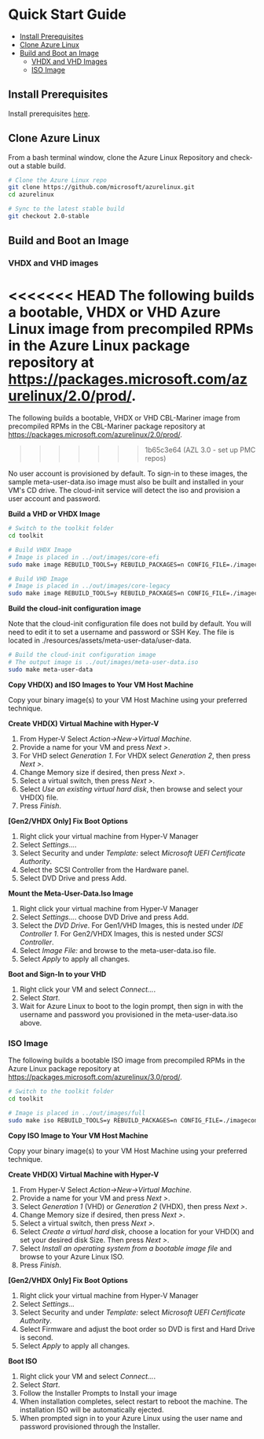 # Quick Start Guide
  - [Install Prerequisites](#install-prerequisites)
  - [Clone Azure Linux](#clone-azure-linux)
  - [Build and Boot an Image](#build-and-boot-an-image)
    - [VHDX and VHD Images](#vhdx-and-vhd-images)
    - [ISO Image](#iso-image)

## **Install Prerequisites**
Install prerequisites [here](../building/prerequisites.md).

## **Clone Azure Linux**
From a bash terminal window, clone the Azure Linux Repository and check-out a stable build.

```bash
# Clone the Azure Linux repo
git clone https://github.com/microsoft/azurelinux.git
cd azurelinux

# Sync to the latest stable build
git checkout 2.0-stable

```

## **Build and Boot an Image**

### **VHDX and VHD images**

<<<<<<< HEAD
The following builds a bootable, VHDX or VHD Azure Linux image from precompiled RPMs in the Azure Linux package repository at https://packages.microsoft.com/azurelinux/2.0/prod/.
=======
The following builds a bootable, VHDX or VHD CBL-Mariner image from precompiled RPMs in the CBL-Mariner package repository at https://packages.microsoft.com/azurelinux/2.0/prod/.
>>>>>>> 1b65c3e64 (AZL 3.0 - set up PMC repos)

No user account is provisioned by default.  To sign-in to these images, the sample meta-user-data.iso image must also be built and installed in your VM's CD drive.  The cloud-init service will detect the iso and provision a user account and password.

**Build a VHD or VHDX Image**
```bash
# Switch to the toolkit folder
cd toolkit

# Build VHDX Image
# Image is placed in ../out/images/core-efi
sudo make image REBUILD_TOOLS=y REBUILD_PACKAGES=n CONFIG_FILE=./imageconfigs/core-efi.json

# Build VHD Image
# Image is placed in ../out/images/core-legacy
sudo make image REBUILD_TOOLS=y REBUILD_PACKAGES=n CONFIG_FILE=./imageconfigs/core-legacy.json
```

**Build the cloud-init configuration image**

Note that the cloud-init configuration file does not build by default.  You will need to edit it to set a username and password or SSH Key.  The file is located in ./resources/assets/meta-user-data/user-data.

```Bash
# Build the cloud-init configuration image
# The output image is ../out/images/meta-user-data.iso
sudo make meta-user-data
```

**Copy VHD(X) and ISO Images to Your VM Host Machine**

Copy your binary image(s) to your VM Host Machine using your preferred technique.

**Create VHD(X) Virtual Machine with Hyper-V**

1. From Hyper-V Select _Action->New->Virtual Machine_.
1. Provide a name for your VM and press _Next >_.
1. For VHD select _Generation 1_. For VHDX select _Generation 2_, then press _Next >_.
1. Change Memory size if desired, then press _Next >_.
1. Select a virtual switch, then press _Next >_.
1. Select _Use an existing virtual hard disk_, then browse and select your VHD(X) file.
1. Press _Finish_.

**[Gen2/VHDX Only] Fix Boot Options**
1. Right click your virtual machine from Hyper-V Manager
1. Select _Settings..._.
1. Select Security and under _Template:_ select _Microsoft UEFI Certificate Authority_.
1. Select the SCSI Controller from the Hardware panel.
1. Select DVD Drive and press Add.

**Mount the Meta-User-Data.Iso Image**

1. Right click your virtual machine from Hyper-V Manager
1. Select _Settings..._.
choose DVD Drive and press Add.
1. Select the _DVD Drive_. For Gen1/VHD Images, this is nested under _IDE Controller 1_. For Gen2/VHDX Images, this is nested under _SCSI Controller_.
1. Select _Image File:_ and browse to the meta-user-data.iso file.
1. Select _Apply_ to apply all changes.

**Boot and Sign-In to your VHD**

1. Right click your VM and select _Connect..._.
1. Select _Start_.
1. Wait for Azure Linux to boot to the login prompt, then sign in with the username and password you provisioned in the meta-user-data.iso above.

### ISO Image

The following builds a bootable ISO image from precompiled RPMs in the Azure Linux package repository at https://packages.microsoft.com/azurelinux/3.0/prod/.

```bash
# Switch to the toolkit folder
cd toolkit

# Image is placed in ../out/images/full
sudo make iso REBUILD_TOOLS=y REBUILD_PACKAGES=n CONFIG_FILE=./imageconfigs/full.json
```
**Copy ISO Image to Your VM Host Machine**

Copy your binary image(s) to your VM Host Machine using your preferred technique.

**Create VHD(X) Virtual Machine with Hyper-V**

1. From Hyper-V Select _Action->New->Virtual Machine_.
1. Provide a name for your VM and press _Next >_.
1. Select _Generation 1_ (VHD) or _Generation 2_ (VHDX), then press _Next >_.
1. Change Memory size if desired, then press _Next >_.
1. Select a virtual switch, then press _Next >_.
1. Select _Create a virtual hard disk_, choose a location for your VHD(X) and set your desired disk Size.  Then press _Next >_.
1. Select _Install an operating system from a bootable image file_ and browse to your Azure Linux ISO.
1. Press _Finish_.

**[Gen2/VHDX Only] Fix Boot Options**

1. Right click your virtual machine from Hyper-V Manager
1. Select _Settings..._
1. Select Security and under _Template:_ select _Microsoft UEFI Certificate Authority_.
1. Select Firmware and adjust the boot order so DVD is first and Hard Drive is second.
1. Select _Apply_ to apply all changes.

**Boot ISO**
1. Right click your VM and select _Connect..._.
1. Select _Start_.
1. Follow the Installer Prompts to Install your image
1. When installation completes, select restart to reboot the machine. The installation ISO will be automatically ejected.
1. When prompted sign in to your Azure Linux using the user name and password provisioned through the Installer.
